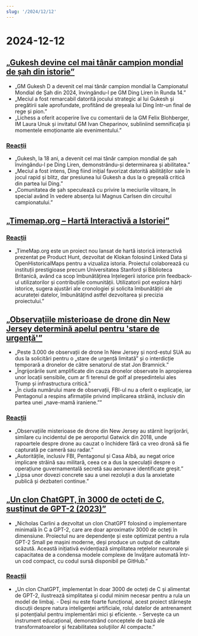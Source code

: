 ```yaml
---
slug: '/2024/12/12'
---
```


# 2024-12-12

## [„Gukesh devine cel mai tânăr campion mondial de șah din istorie”](https://lichess.org/@/Lichess/blog/wcc-2024-round-14-gukesh-becomes-the-youngest-world-champion-in-history/cDggdNZw)

- „GM Gukesh D a devenit cel mai tânăr campion mondial la Campionatul Mondial de Șah din 2024, învingându-l pe GM Ding Liren în Runda 14.”
- „Meciul a fost remarcabil datorită jocului strategic al lui Gukesh și pregătirii sale aprofundate, profitând de greșeala lui Ding într-un final de rege și pion.”
- „Lichess a oferit acoperire live cu comentarii de la GM Felix Blohberger, IM Laura Unuk și invitatul GM Ivan Cheparinov, subliniind semnificația și momentele emoționante ale evenimentului.”

### [Reacții](https://news.ycombinator.com/item?id=42398952)

- „Gukesh, la 18 ani, a devenit cel mai tânăr campion mondial de șah învingându-l pe Ding Liren, demonstrându-și determinarea și abilitatea.”
- „Meciul a fost intens, Ding fiind inițial favorizat datorită abilităților sale în jocul rapid și blitz, dar presiunea lui Gukesh a dus la o greșeală critică din partea lui Ding.”
- „Comunitatea de șah speculează cu privire la meciurile viitoare, în special având în vedere absența lui Magnus Carlsen din circuitul campionatului.”

## [„Timemap.org – Hartă Interactivă a Istoriei”](https://www.oldmapsonline.org/en/history/regions)

### [Reacții](https://news.ycombinator.com/item?id=42397550)

- „TimeMap.org este un proiect nou lansat de hartă istorică interactivă prezentat pe Product Hunt, dezvoltat de Klokan folosind Linked Data și OpenHistoricalMaps pentru a vizualiza istoria. Proiectul colaborează cu instituții prestigioase precum Universitatea Stanford și Biblioteca Britanică, având ca scop îmbunătățirea înțelegerii istorice prin feedback-ul utilizatorilor și contribuțiile comunității. Utilizatorii pot explora hărți istorice, sugera ajustări ale cronologiei și solicita îmbunătățiri ale acurateței datelor, îmbunătățind astfel dezvoltarea și precizia proiectului.”

## [„Observațiile misterioase de drone din New Jersey determină apelul pentru 'stare de urgență'”](https://www.theguardian.com/us-news/2024/dec/11/new-jersey-drone-sightings-state-of-emergency)

- „Peste 3.000 de observații de drone în New Jersey și nord-estul SUA au dus la solicitări pentru o „stare de urgență limitată” și o interdicție temporară a dronelor de către senatorul de stat Jon Bramnick.”
- „Îngrijorările sunt amplificate din cauza dronelor observate în apropierea unor locații sensibile, cum ar fi terenul de golf al președintelui ales Trump și infrastructura critică.”
- „În ciuda numărului mare de observații, FBI-ul nu a oferit o explicație, iar Pentagonul a respins afirmațiile privind implicarea străină, inclusiv din partea unei „nave-mamă iraniene.””

### [Reacții](https://news.ycombinator.com/item?id=42391443)

- „Observațiile misterioase de drone din New Jersey au stârnit îngrijorări, similare cu incidentul de pe aeroportul Gatwick din 2018, unde rapoartele despre drone au cauzat o închidere fără ca vreo dronă să fie capturată pe cameră sau radar.”
- „Autoritățile, inclusiv FBI, Pentagonul și Casa Albă, au negat orice implicare străină sau militară, ceea ce a dus la speculații despre o operațiune guvernamentală secretă sau aeronave identificate greșit.”
- „Lipsa unor dovezi concrete sau a unei rezoluții a dus la anxietate publică și dezbateri continue.”

## [„Un clon ChatGPT, în 3000 de octeți de C, susținut de GPT-2 (2023)”](https://nicholas.carlini.com/writing/2023/chat-gpt-2-in-c.html)

- „Nicholas Carlini a dezvoltat un clon ChatGPT folosind o implementare minimală în C a GPT-2, care are doar aproximativ 3000 de octeți în dimensiune. Proiectul nu are dependențe și este optimizat pentru a rula GPT-2 Small pe mașini moderne, deși produce un output de calitate scăzută. Această inițiativă evidențiază simplitatea rețelelor neuronale și capacitatea de a condensa modele complexe de învățare automată într-un cod compact, cu codul sursă disponibil pe GitHub.”

### [Reacții](https://news.ycombinator.com/item?id=42396372)

- „Un clon ChatGPT, implementat în doar 3000 de octeți de C și alimentat de GPT-2, ilustrează simplitatea și codul minim necesar pentru a rula un model de limbaj. - Deși nu este foarte funcțional, acest proiect stârnește discuții despre natura inteligenței artificiale, rolul datelor de antrenament și potențialul pentru implementări mici și eficiente. - Servește ca un instrument educațional, demonstrând conceptele de bază ale transformatoarelor și fezabilitatea soluțiilor AI compacte.”

<head>
  <meta property="og:title" content="„Gukesh devine cel mai tânăr campion mondial de șah din istorie”" />
  <meta property="og:type" content="website" />
  <meta property="og:image" content="https://og.cho.sh/api/og/?title=%E2%80%9EGukesh%20devine%20cel%20mai%20t%C3%A2n%C4%83r%20campion%20mondial%20de%20%C8%99ah%20din%20istorie%E2%80%9D&subheading=joi%2C%2012%20decembrie%202024%3A%20Rezumat%20Hacker%20News" />
</head>
